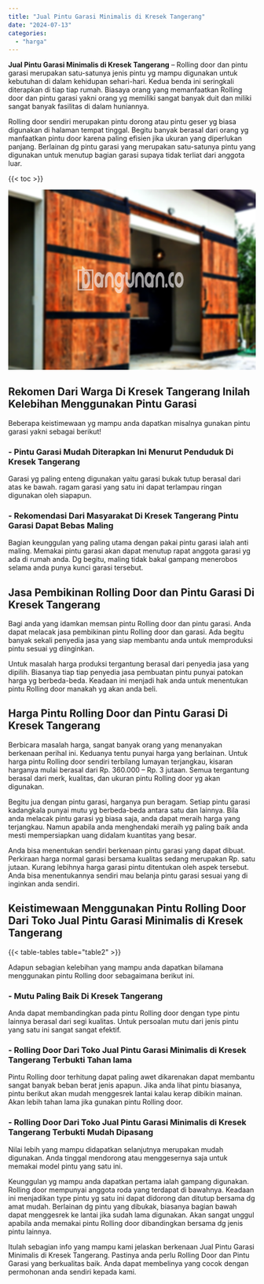 ```yaml
---
title: "Jual Pintu Garasi Minimalis di Kresek Tangerang"
date: "2024-07-13"
categories: 
  - "harga"
---
```


**Jual Pintu Garasi Minimalis di Kresek Tangerang** – Rolling door dan pintu garasi merupakan satu-satunya jenis pintu yg mampu digunakan untuk kebutuhan di dalam kehidupan sehari-hari. Kedua benda ini seringkali diterapkan di tiap tiap rumah. Biasaya orang yang memanfaatkan Rolling door dan pintu garasi yakni orang yg memiliki sangat banyak duit dan miliki sangat banyak fasilitas di dalam huniannya.

Rolling door sendiri merupakan pintu dorong atau pintu geser yg biasa digunakan di halaman tempat tinggal. Begitu banyak berasal dari orang yg manfaatkan pintu door karena paling efisien jika ukuran yang diperlukan panjang. Berlainan dg pintu garasi yang merupakan satu-satunya pintu yang digunakan untuk menutup bagian garasi supaya tidak terliat dari anggota luar.

{{< toc >}}

![Jual Pintu Garasi Minimalis di Kresek Tangerang](/images/pintu-garasi-10.png)

## Rekomen Dari Warga Di Kresek Tangerang Inilah Kelebihan Menggunakan Pintu Garasi

Beberapa keistimewaan yg mampu anda dapatkan misalnya gunakan pintu garasi yakni sebagai berikut!

### \- Pintu Garasi Mudah Diterapkan Ini Menurut Penduduk Di Kresek Tangerang

Garasi yg paling enteng digunakan yaitu garasi bukak tutup berasal dari atas ke bawah. ragam garasi yang satu ini dapat terlampau ringan digunakan oleh siapapun.

### \- Rekomendasi Dari Masyarakat Di Kresek Tangerang Pintu Garasi Dapat Bebas Maling

Bagian keunggulan yang paling utama dengan pakai pintu garasi ialah anti maling. Memakai pintu garasi akan dapat menutup rapat anggota garasi yg ada di rumah anda. Dg begitu, maling tidak bakal gampang menerobos selama anda punya kunci garasi tersebut.

## Jasa Pembikinan Rolling Door dan Pintu Garasi Di Kresek Tangerang

Bagi anda yang idamkan memsan pintu Rolling door dan pintu garasi. Anda dapat melacak jasa pembikinan pintu Rolling door dan garasi. Ada begitu banyak sekali penyedia jasa yang siap membantu anda untuk memproduksi pintu sesuai yg diinginkan.

Untuk masalah harga produksi tergantung berasal dari penyedia jasa yang dipilih. Biasanya tiap tiap penyedia jasa pembuatan pintu punyai patokan harga yg berbeda-beda. Keadaan ini menjadi hak anda untuk menentukan pintu Rolling door manakah yg akan anda beli.

## Harga Pintu Rolling Door dan Pintu Garasi Di Kresek Tangerang

Berbicara masalah harga, sangat banyak orang yang menanyakan berkenaan perihal ini. Keduanya tentu punyai harga yang berlainan. Untuk harga pintu Rolling door sendiri terbilang lumayan terjangkau, kisaran harganya mulai berasal dari Rp. 360.000 – Rp. 3 jutaan. Semua tergantung berasal dari merk, kualitas, dan ukuran pintu Rolling door yg akan digunakan.

Begitu jua dengan pintu garasi, harganya pun beragam. Setiap pintu garasi kadangkala punyai mutu yg berbeda-beda antara satu dan lainnya. Bila anda melacak pintu garasi yg biasa saja, anda dapat meraih harga yang terjangkau. Namun apabila anda menghendaki meraih yg paling baik anda mesti mempersiapkan uang didalam kuantitas yang besar.

Anda bisa menentukan sendiri berkenaan pintu garasi yang dapat dibuat. Perkiraan harga normal garasi bersama kualitas sedang merupakan Rp. satu jutaan. Kurang lebihnya harga garasi pintu ditentukan oleh aspek tersebut. Anda bisa menentukannya sendiri mau belanja pintu garasi sesuai yang di inginkan anda sendiri.

## Keistimewaan Menggunakan Pintu Rolling Door Dari Toko Jual Pintu Garasi Minimalis di Kresek Tangerang

{{< table-tables table="table2" >}}

Adapun sebagian kelebihan yang mampu anda dapatkan bilamana menggunakan pintu Rolling door sebagaimana berikut ini.

### \- Mutu Paling Baik Di Kresek Tangerang

Anda dapat membandingkan pada pintu Rolling door dengan type pintu lainnya berasal dari segi kualitas. Untuk persoalan mutu dari jenis pintu yang satu ini sangat sangat efektif.

### \- Rolling Door Dari Toko Jual Pintu Garasi Minimalis di Kresek Tangerang Terbukti Tahan lama

Pintu Rolling door terhitung dapat paling awet dikarenakan dapat membantu sangat banyak beban berat jenis apapun. Jika anda lihat pintu biasanya, pintu berikut akan mudah menggesrek lantai kalau kerap dibikin mainan. Akan lebih tahan lama jika gunakan pintu Rolling door.

### \- Rolling Door Dari Toko Jual Pintu Garasi Minimalis di Kresek Tangerang Terbukti Mudah Dipasang

Nilai lebih yang mampu didapatkan selanjutnya merupakan mudah digunakan. Anda tinggal mendorong atau menggesernya saja untuk memakai model pintu yang satu ini.

Keunggulan yg mampu anda dapatkan pertama ialah gampang digunakan. Rolling door mempunyai anggota roda yang terdapat di bawahnya. Keadaan ini menjadikan type pintu yg satu ini dapat didorong dan ditutup bersama dg amat mudah. Berlainan dg pintu yang dibukak, biasanya bagian bawah dapat menggesrek ke lantai jika sudah lama digunakan. Akan sangat unggul apabila anda memakai pintu Rolling door dibandingkan bersama dg jenis pintu lainnya.

Itulah sebagian info yang mampu kami jelaskan berkenaan Jual Pintu Garasi Minimalis di Kresek Tangerang. Pastinya anda perlu Rolling Door dan Pintu Garasi yang berkualitas baik. Anda dapat membelinya yang cocok dengan permohonan anda sendiri kepada kami.
